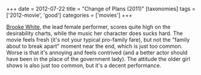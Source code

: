 +++
date = 2012-07-22
title = "Change of Plans (2011)"
[taxonomies]
tags = ['2012-movie', 'good']
categories = ['movies']
+++

[Brooke White], the lead female performer, scores quite high on the
desirability charts, while the music her character does sucks hard. The
movie feels fresh (it's not your typical pro-family fare), but not the
"family about to break apart" moment near the end, which is just too
common. Worse is that it's annoying and feels contrived (and a better
actor should have been in the place of the government lady). The
attitude the older girl shows is also just too common, but it's a
decent performance.

  [Brooke White]: http://en.wikipedia.org/wiki/Brooke_White
